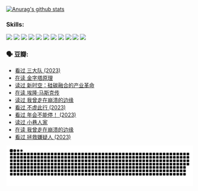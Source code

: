 
[![Anurag's github stats](https://github-readme-stats.vercel.app/api?username=w940853815)](https://github.com/anuraghazra/github-readme-stats)

### Skills:

<code><img height="32" src="https://cdn.jsdelivr.net/npm/simple-icons@v5/icons/python.svg"></code>
<code><img height="32" src="https://cdn.jsdelivr.net/npm/simple-icons@v5/icons/javascript.svg"></code>
<code><img height="32" src="https://cdn.jsdelivr.net/npm/simple-icons@v5/icons/django.svg"></code>
<code><img height="32" src="https://cdn.jsdelivr.net/npm/simple-icons@v5/icons/flask.svg"></code>
<code><img height="32" src="https://cdn.jsdelivr.net/npm/simple-icons@v5/icons/vuetify.svg"></code>
<code><img height="32" src="https://cdn.jsdelivr.net/npm/simple-icons@v5/icons/git.svg"></code>
<code><img height="32" src="https://cdn.jsdelivr.net/npm/simple-icons@v5/icons/docker.svg"></code>
<code><img height="32" src="https://cdn.jsdelivr.net/npm/simple-icons@v5/icons/postgresql.svg"></code>
<code><img height="32" src="https://cdn.jsdelivr.net/npm/simple-icons@v5/icons/elasticsearch.svg"></code>
<code><img height="32" src="https://cdn.jsdelivr.net/npm/simple-icons@v5/icons/macos.svg"></code>
<code><img height="32" src="https://cdn.jsdelivr.net/npm/simple-icons@v5/icons/linux.svg"></code>

### 🗣 豆瓣:

<!-- DOUBAN-ACTIVITIES:START -->
- [看过 三大队‎ (2023)](https://www.douban.com/people/136069238/status/4510323325/?_i=07373010)
- [在读 金字塔原理](https://www.douban.com/people/136069238/status/4507497587/?_i=07373010)
- [读过 新时空：硅碳融合的产业革命](https://www.douban.com/people/136069238/status/4506659177/?_i=07373010)
- [在读 埃隆·马斯克传](https://www.douban.com/people/136069238/status/4500417190/?_i=07373010)
- [读过 我曾走在崩溃的边缘](https://www.douban.com/people/136069238/status/4500416754/?_i=07373010)
- [看过 不虚此行‎ (2023)](https://www.douban.com/people/136069238/status/4499973052/?_i=07373010)
- [看过 年会不能停！‎ (2023)](https://www.douban.com/people/136069238/status/4498582002/?_i=07373010)
- [读过 小巷人家](https://www.douban.com/people/136069238/status/4489290935/?_i=07373010)
- [在读 我曾走在崩溃的边缘](https://www.douban.com/people/136069238/status/4489290559/?_i=07373010)
- [看过 拯救嫌疑人‎ (2023)](https://www.douban.com/people/136069238/status/4477421513/?_i=07373010)
<!-- DOUBAN-ACTIVITIES:END -->


![Snake animation](https://raw.githubusercontent.com/w940853815/w940853815/output/github-contribution-grid-snake.svg)

<!--
**w940853815/w940853815** is a ✨ _special_ ✨ repository because its `README.md` (this file) appears on your GitHub profile.

Here are some ideas to get you started:

- 🔭 I’m currently working on ...
- 🌱 I’m currently learning ...
- 👯 I’m looking to collaborate on ...
- 🤔 I’m looking for help with ...
- 💬 Ask me about ...
- 📫 How to reach me: ...
- 😄 Pronouns: ...
- ⚡ Fun fact: ...
-->
